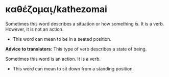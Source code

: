 # καθέζομαιͅ/kathezomai

Sometimes this word describes a situation or how something is. It is a verb. However, it is not an action. 

* This word can mean to be in a seated position.

**Advice to translators**: This type of verb describes a state of being.

Sometimes this word is an action. It is a verb.

* This word can mean to sit down from a standing position.
